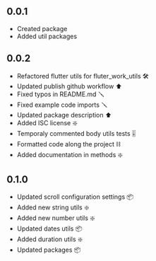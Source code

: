 ## 0.0.1

- Created package
- Added util packages

## 0.0.2

- Refactored flutter utils for fluter_work_utils 🛠
- Updated publish github workflow ⬆️
- Fixed typos in README.md 🪛
- Fixed example code imports 🪛
- Updated package description ⬆️
- Added ISC license ❇️
- Temporaly commented body utils tests 🎚
- Formatted code along the project ⛓
- Added documentation in methods ❇️

## 0.1.0
- Updated scroll configuration settings 📦
- Added new string utils ❇️
- Added new number utils ❇️
- Updated dates utils 📦
- Added duration utils ❇️
- Updated packages 📦